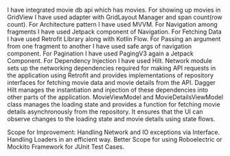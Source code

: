 I have integrated movie db api which has movies.
For showing up movies in GridView I have used adapter with GridLayout Manager and span count(row count).
For Architecture pattern I have used MVVM.
For Navigation among fragments I have used Jetpack component of Navigation.
For Fetching Data I have used Retrofit Library along with Kotlin Flow.
For Passing an argument from one fragment to another I have used safe args of navigation component.
For Pagination I have used PagingV3 again a Jetpack Component.
For Dependency Injection I have used Hilt.
Network module sets up the networking dependencies required for making API requests in the application using Retrofit and provides implementations of repository interfaces for fetching movie data and movie details from the API. Dagger Hilt manages the instantiation and injection of these dependencies into other parts of the application.
MovieViewModel and MovieDetailsViewModel class manages the loading state and provides a function for fetching movie details asynchronously from the repository. It ensures that the UI can observe changes to the loading state and movie details using state flows.

Scope for Improvement:
Handling Network and IO exceptions via Interface.
Handling Loaders in an efficient way.
Better Scope for using Roboelectric or Mockito Framework for JUnit Test Cases.
